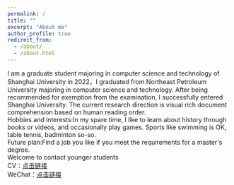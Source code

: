 ```yaml
---
permalink: /
title: ""
excerpt: "About me"
author_profile: true
redirect_from: 
  - /about/
  - /about.html
---
```


I am a graduate student majoring in computer science and technology of Shanghai University in 2022，I graduated from Northeast Petroleum University majoring in computer science and technology. After being recommended for exemption from the examination, I successfully entered Shanghai University. The current research direction is visual rich document comprehension based on human reading order.<br>
Hobbies and interests:In my spare time, I like to learn about history through books or videos, and occasionally play games. Sports like swimming is OK, table tennis, badminton so-so.<br>
Future plan:Find a job you like if you meet the requirements for a master's degree.<br>
Welcome to contact younger students<br>
CV：[点击链接](/files/layoutlmv3.pdf)<br>
WeChat：[点击链接](images/wechat.png)<br>


